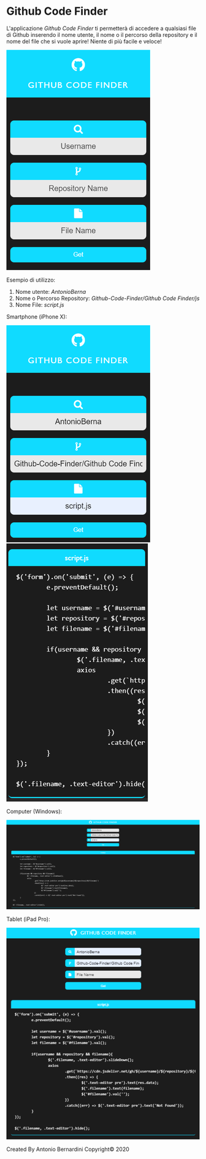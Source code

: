 # Github Code Finder
L'applicazione _Github Code Finder_ ti permetterà di accedere a qualsiasi file di Github inserendo il nome utente, il nome o il percorso della repository e il nome del file che si vuole aprire! Niente di più facile e veloce!

![](images/1.PNG)

Esempio di utilizzo:
1) Nome utente: _AntonioBerna_
2) Nome o Percorso Repository: _Github-Code-Finder/Github Code Finder/js_
3) Nome File: _script.js_

Smartphone (iPhone X):

![](images/2.PNG)   ![](images/2.1.PNG)

Computer (Windows):

![](images/3.PNG)

Tablet (iPad Pro):

![](images/4.PNG)

Created By Antonio Bernardini Copyright© 2020
